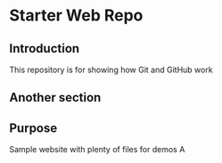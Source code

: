 # Starter Web Repo

## Introduction

This repository is for showing how Git and GitHub work

## Another section

 
## Purpose

Sample website with plenty of files for demos
A
